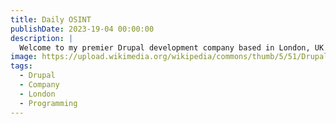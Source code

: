 ```yaml
---
title: Daily OSINT
publishDate: 2023-19-04 00:00:00
description: |
  Welcome to my premier Drupal development company based in London, UK. I specialize in delivering top-notch Drupal solutions tailored to meet the unique needs of businesses across various industries.
image: https://upload.wikimedia.org/wikipedia/commons/thumb/5/51/Drupal_logo_-_gray.png/640px-Drupal_logo_-_gray.png
tags:
  - Drupal
  - Company
  - London
  - Programming
---
```

